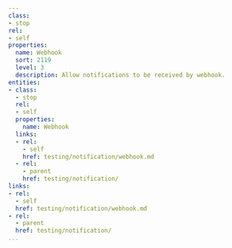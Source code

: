 ```yaml
---
class:
- stop
rel:
- self
properties:
  name: Webhook
  sort: 2119
  level: 3
  description: Allow notifications to be received by webhook.
entities:
- class:
  - stop
  rel:
  - self
  properties:
    name: Webhook
  links:
  - rel:
    - self
    href: testing/notification/webhook.md
  - rel:
    - parent
    href: testing/notification/
links:
- rel:
  - self
  href: testing/notification/webhook.md
- rel:
  - parent
  href: testing/notification/
...
```

